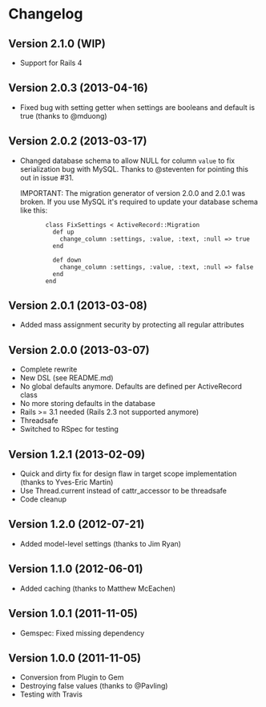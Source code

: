 # Changelog

## Version 2.1.0 (WIP)

- Support for Rails 4


## Version 2.0.3 (2013-04-16)

- Fixed bug with setting getter when settings are booleans and default is true (thanks to @mduong)


## Version 2.0.2 (2013-03-17)

- Changed database schema to allow NULL for column `value` to fix serialization
  bug with MySQL. Thanks to @steventen for pointing this out in issue #31.

  IMPORTANT: The migration generator of version 2.0.0 and 2.0.1 was broken. If
             you use MySQL it's required to update your database schema like
             this:

             class FixSettings < ActiveRecord::Migration
               def up
                 change_column :settings, :value, :text, :null => true
               end

               def down
                 change_column :settings, :value, :text, :null => false
               end
             end


## Version 2.0.1 (2013-03-08)

- Added mass assignment security by protecting all regular attributes


## Version 2.0.0 (2013-03-07)

- Complete rewrite
- New DSL (see README.md)
- No global defaults anymore. Defaults are defined per ActiveRecord class
- No more storing defaults in the database
- Rails >= 3.1 needed (Rails 2.3 not supported anymore)
- Threadsafe
- Switched to RSpec for testing


## Version 1.2.1 (2013-02-09)

- Quick and dirty fix for design flaw in target scope implementation (thanks to Yves-Eric Martin)
- Use Thread.current instead of cattr_accessor to be threadsafe
- Code cleanup


## Version 1.2.0 (2012-07-21)

- Added model-level settings (thanks to Jim Ryan)


## Version 1.1.0 (2012-06-01)

- Added caching (thanks to Matthew McEachen)


## Version 1.0.1 (2011-11-05)

- Gemspec: Fixed missing dependency


## Version 1.0.0 (2011-11-05)

- Conversion from Plugin to Gem
- Destroying false values (thanks to @Pavling)
- Testing with Travis
